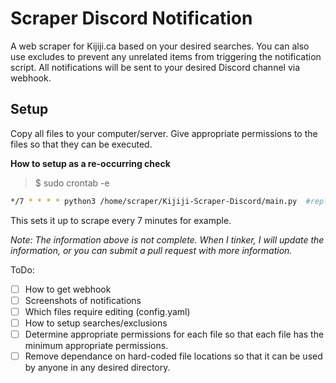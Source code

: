 <h1>Scraper Discord Notification</h1>
A web scraper for Kijiji.ca based on your desired searches. You can also use excludes to prevent any unrelated items from triggering the notification script.
All notifications will be sent to your desired Discord channel via webhook.

<h2>Setup</h2>
Copy all files to your computer/server. Give appropriate permissions to the files so that they can be executed.

**How to setup as a re-occurring check**
>$ sudo crontab -e
```bash
*/7 * * * * python3 /home/scraper/Kijiji-Scraper-Discord/main.py  #replace with the proper location of your main.py file
```
This sets it up to scrape every 7 minutes for example.

*Note: The information above is not complete. When I tinker, I will update the information, or you can submit a pull request with more information.*

ToDo:
- [ ] How to get webhook
- [ ] Screenshots of notifications
- [ ] Which files require editing (config.yaml)
- [ ] How to setup searches/exclusions
- [ ] Determine appropriate permissions for each file so that each file has the minimum appropriate permissions.
- [ ] Remove dependance on hard-coded file locations so that it can be used by anyone in any desired directory.